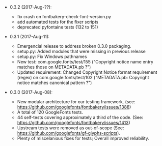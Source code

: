 * 0.3.2 (2017-Aug-??):
  - fix crash on fontbakery-check-font-version.py
  - add automated tests for the fixer scripts
  - deprecated pyfontaine tests (132 to 151)

* 0.3.1 (2017-Aug-11):
  - Emergencial release to address broken 0.3.0 packaging.
  - setup.py: Added modules that were missing in previous release
  - setup.py: Fix Windows pathnames
  - New test: com.google.fonts/test/155 ("Copyright notice name entry matches those on METADATA.pb ?")
  - Updated requirement: Changed Copyright Notice format requirement (regex) on com.google.fonts/test/102 ("METADATA.pb: Copyright notice matches canonical pattern ?")

* 0.3.0 (2017-Aug-08):
  - New modular architecture for our testing framework. (see: https://github.com/googlefonts/fontbakery/issues/1388)
  - A total of 120 GoogleFonts tests.
  - 44 self-tests covering approximately a third of the code. (See: https://github.com/googlefonts/fontbakery/issues/1413)
  - Upstream tests were removed as out-of-scope (See: https://github.com/googlefonts/gf-glyphs-scripts).
  - Plenty of miscelanious fixes for tests; Overall improved reliability.
